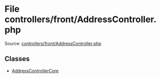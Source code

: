 File controllers/front/AddressController.php
=========

Source: [controllers/front/AddressController.php](https://github.com/PrestaShop/PrestaShop/blob/1.6.1.3/controllers/front/AddressController.php)


Classes
-------

* [AddressControllerCore](class.AddressControllerCore.md)

